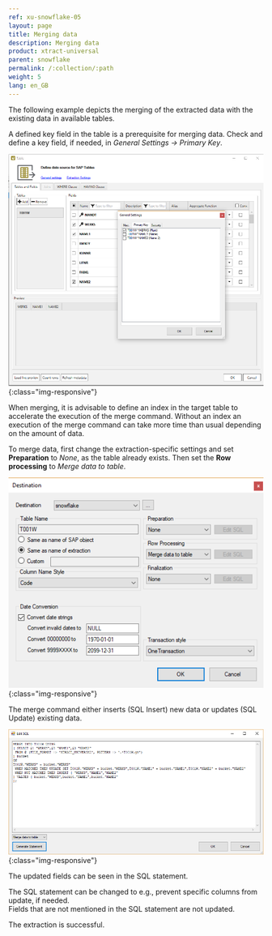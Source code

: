 ```yaml
---
ref: xu-snowflake-05
layout: page
title: Merging data
description: Merging data
product: xtract-universal
parent: snowflake
permalink: /:collection/:path
weight: 5
lang: en_GB
---
```

The following example depicts the merging of the extracted data with the existing data in available tables.<br>

A defined key field in the table is a prerequisite for merging data. Check and define a key field, if needed, in *General Settings -> Primary Key*.

![Snowflake-Extraction-Primary-Key](/img/content/xu/snowflake/snowflake-t001w-primary-key.png){:class="img-responsive"}

When merging, it is advisable to define an index in the target table to accelerate the execution of the merge command.
Without an index an execution of the merge command can take more time than usual depending on the amount of data.

To merge data, first change the extraction-specific settings and set **Preparation** to *None*, as the table already exists.
Then set the **Row processing** to *Merge data to table*.

![Snowflake-Extraction-Specific-Settings-Merge-T001w](/img/content/xu/snowflake/snowflake-t001w-Extraction-Specific-Settings-Merge.png){:class="img-responsive"}

The merge command either inserts (SQL Insert) new data or updates (SQL Update) existing data.<br> 

![Snowflake-Custom-SQL-Merge](/img/content/xu/snowflake/snowflake-t001w-Custom-SQL-Merge.png){:class="img-responsive"}

The updated fields can be seen in the SQL statement. <br>

The SQL statement can be changed to e.g., prevent specific columns from update, if needed. <br>
Fields that are not mentioned in the SQL statement are not updated.

The extraction is successful. 